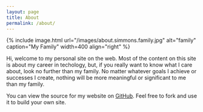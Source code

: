 ```yaml
---
layout: page
title: About
permalink: /about/
---
```


{% include image.html url="/images/about.simmons.family.jpg" alt="family" caption="My Family" width=400 align="right" %}

Hi, welcome to my personal site on the web. Most of the content on this site is about my career in techology, but, if you really want to know what I care about, look no further than my family. No matter whatever goals I achieve or successes I create, nothing will be more meaningful or significant to me than my family.

You can view the source for my website on [GitHub](https://www.github.com/anjuan). Feel free to fork and use it to build your own site.

